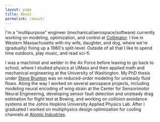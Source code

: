 ```yaml
---
layout: page
title: About
permalink: /about/
---
```


I'm a "multipurpose" engineer (mechanical/aerospace/software) currently working on modeling, optimization, and control at [Collimator](https://www.collimator.ai/).  I live in Western Massachusetts with my wife, daughter, and dog, where we're (gradually) fixing up a 1980's split-level.  Outside of all that I like to spend time outdoors, play music, and read sci-fi.

I was a machinist and welder in the Air Force before leaving to go back to school, where I studied physics at UMass and then applied math and mechanical engineering at the University of Washington.  My PhD thesis under [Steve Brunton](https://www.youtube.com/channel/UCm5mt-A4w61lknZ9lCsZtBw) was on reduced-order modeling for unsteady fluid flows.  Along the way I worked on several aerospace projects, including modeling neural encoding of wing strain at the Center for Sensorimotor Neural Engineering, developing sensor fault detection and unsteady drag estimation for flight test at Boeing, and working on collision avoidance systems at the Johns Hopkins University Applied Physics Lab.  After I graduated I worked on multiphysics design optimization for cooling channels at [Atomic Industries](https://www.atomic.industries/).
